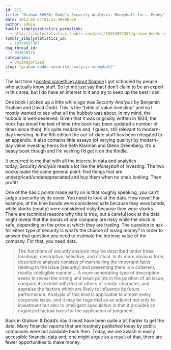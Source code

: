 ```yaml
---
id: 271
title: "Graham &#038; Dodd's Security Analysis: Moneyball for...Money"
date: 2012-02-27T01:51:40+00:00
author: admin
tumblr_simplystatistics_permalink:
  - http://simplystatistics.tumblr.com/post/18354897367/graham-dodds-security-analysis-moneyball
tumblr_simplystatistics_id:
  - 18354897367
dsq_thread_id:
  - 933630173
categories:
  - Uncategorized
slug: "graham-dodds-security-analysis-moneyball"
---
```

The last time I <a href="http://simplystatistics.tumblr.com/post/17152281502/an-r-script-for-estimating-future-inflation-via-the" target="_blank">posted something about finance</a> I got schooled by people who actually know stuff. So let me just say that I don&#8217;t claim to be an expert in this area, but I do have an interest in it and try to keep up the best I can.

One book I picked up a little while ago was _Security Analysis_ by Benjamin Graham and David Dodd. This is the &#8220;bible of value investing&#8221; and so I mostly wanted to see what all the hubbub was about. In my mind, the hubbub is well-deserved. Given that it was originally written in 1934, the book has stood the test of time (the book has been updated a number of times since then). It&#8217;s quite readable and, I guess, still relevant to modern-day investing. In the 6th edition the out-of-date stuff has been relegated to an appendix. It also contains little essays (of varying quality) by modern-day value investing heros like Seth Klarman and Glenn Greenberg. It&#8217;s a heavy book though and I&#8217;m wishing I&#8217;d got it on the Kindle.

It occurred to me that with all the interest in data and analytics today, _Security Analysis_ reads a lot like the _Moneyball_ of investing. The two books make the same general point: find things that are underpriced/underappreciated and buy them when no one&#8217;s looking. Then profit!

One of the basic points made early on is that roughly speaking, you can&#8217;t judge a security by its cover. You need to look at the data. How novel! For example, at the time bonds were considered safe because they were bonds, while stocks (equity) were considered risky because they were stocks. There are technical reasons why this is true, but a careful look at the data might reveal that the bonds of one company are risky while the stock is safe, depending on the price at which they are trading. The question to ask for either type of security is what&#8217;s the chance of losing money? In order to answer that question you need to estimate the intrinsic value of the company. For that, you need data.

> The functions of security analysis may be described under three headings: descriptive, selective, and critical. In its more obvious form, descriptive analysis consists of marshalling the important facts relating to the issue [security] and presenting them in a coherent, readily intelligible manner&#8230;. A more penetrating type of description seeks to reveal the strong and weak points in the position of an issue, compare its exhibit with that of others of similar character, and appraise the factors which are likely to influence its future performance. Analysis of this kind is applicable to almost every corporate issue, and it may be regarded as an adjunct not only to investment but also to intelligent speculation in that it provides an organized factual basis for the application of judgment.

Back in Graham & Dodd&#8217;s day it must have been quite a bit harder to get the data. Many financial reports that are routinely published today by public companies were not available back then. Today, we are awash in easily accessible financial data and, one might argue as a result of that, there are fewer opportunities to make money. 
